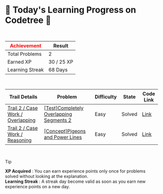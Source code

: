 # 🌲 Today's Learning Progress on Codetree 🌲

<br />

| <span style="color:red;display:block;text-align:center;"> **Achievement**</span> | Result |
|---|---|
|Total Problems| 2 |
| Earned XP | 30 / 25 XP |
| Learning Streak | 68 Days |

<br />

|Trail Details|Problem|Difficulty|State|Code Link|
|---|---|---|---|---|
|[Trail 2 / Case Work / Overlapping](https://www.codetree.ai/trail-info/novice-mid/)|[[Test]Completely Overlapping Segments 2](https://www.codetree.ai/trails/complete/curated-cards/test-overlapping-line-segments-2/)|Easy|Solved|[Link](https://github.com/williamsjay49/codetree/blob/main/250801/%EC%A0%84%EB%B6%80%20%EA%B2%B9%EC%B9%98%EB%8A%94%20%EC%84%A0%EB%B6%84%202/overlapping-line-segments-2.py)|
|[Trail 2 / Case Work / Reasoning](https://www.codetree.ai/trail-info/novice-mid/)|[[Concept]Pigeons and Power Lines](https://www.codetree.ai/trails/complete/curated-cards/intro-pigeons-and-electric-cords/)|Easy|Solved|[Link](https://github.com/williamsjay49/codetree/blob/main/250801/%EB%B9%84%EB%91%98%EA%B8%B0%EC%99%80%20%EC%A0%84%EA%B8%B0%EC%A4%84/pigeons-and-electric-cords.py)|


<br />

> [!TIP]
> **XP Acquired** : You can earn experience points only once for problems solved without looking at the explanation.  
> **Learning Streak** : A streak day become valid as soon as you earn new experience points on a new day.

